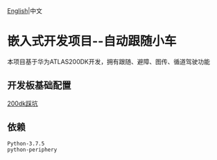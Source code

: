 [English](./README.md)|中文

# 嵌入式开发项目--自动跟随小车

本项目基于华为ATLAS200DK开发，拥有跟随、避障、图传、循道驾驶功能

## 开发板基础配置

[200dk踩坑](./200dk踩坑.md)

## 依赖

~~~
Python-3.7.5
python-periphery

~~~

